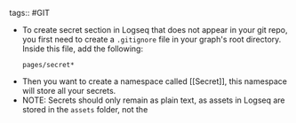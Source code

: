 tags:: #GIT

- To create secret section in Logseq that does not appear in your git repo, you first need to create a `.gitignore` file in your graph's root directory. Inside this file, add the following:
  ```
  pages/secret*
  ```
- Then you want to create a namespace called [[Secret]], this namespace will store all your secrets.
- NOTE: Secrets should only remain as plain text, as assets in Logseq are stored in the `assets` folder, not the